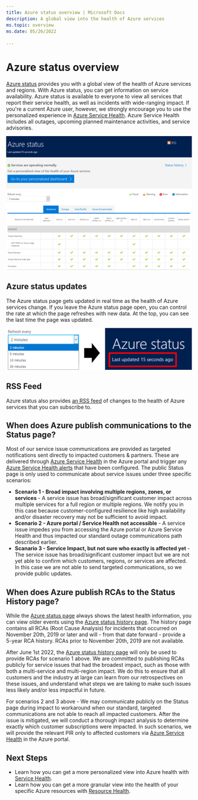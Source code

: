 ```yaml
---
title: Azure status overview | Microsoft Docs
description: A global view into the health of Azure services
ms.topic: overview
ms.date: 05/26/2022

---
```

# Azure status overview

[Azure status](https://status.azure.com/status/) provides you with a global view of the health of Azure services and regions. With Azure status, you can get information on service availability. Azure status is available to everyone to view all services that report their service health, as well as incidents with wide-ranging impact. If you're a current Azure user, however, we strongly encourage you to use the personalized experience in [Azure Service Health](https://aka.ms/azureservicehealth). Azure Service Health includes all outages, upcoming planned maintenance activities, and service advisories.

![Azure status page](./media/azure-status-overview/azure-status.PNG)

## Azure status updates

The Azure status page gets updated in real time as the health of Azure services change. If you leave the Azure status page open, you can control the rate at which the page refreshes with new data. At the top, you can see the last time the page was updated.

![Azure status refresh](./media/azure-status-overview/update.PNG)

## RSS Feed

Azure status also provides [an RSS feed](https://status.azure.com/status/feed/) of changes to the health of Azure services that you can subscribe to.

## When does Azure publish communications to the Status page?
 
Most of our service issue communications are provided as targeted notifications sent directly to impacted customers & partners. These are delivered through [Azure Service Health](https://azure.microsoft.com/features/service-health/) in the Azure portal and trigger any [Azure Service Health alerts](/azure/service-health/alerts-activity-log-service-notifications-portal?toc=%2Fazure%2Fservice-health%2Ftoc.json) that have been configured. The public Status page is only used to communicate about service issues under three specific scenarios:

- **Scenario 1 - Broad impact involving multiple regions, zones, or services** - A service issue has broad/significant customer impact across multiple services for a full region or multiple regions. We notify you in this case because customer-configured resilience like high availability and/or disaster recovery may not be sufficient to avoid impact.
- **Scenario 2 - Azure portal / Service Health not accessible** - A service issue impedes you from accessing the Azure portal or Azure Service Health and thus impacted our standard outage communications path described earlier. 
- **Scanario 3 - Service Impact, but not sure who exactly is affected yet** - The service issue has broad/significant customer impact but we are not yet able to confirm which customers, regions, or services are affected. In this case we are not able to send targeted communications, so we provide public updates.
 
## When does Azure publish RCAs to the Status History page?

While the [Azure status page](https://status.azure.com/status) always shows the latest health information, you can view older events using the [Azure status history page](https://status.azure.com/status/history/). The history page contains all RCAs (Root Cause Analysis) for incidents that occurred on November 20th, 2019 or later and will - from that date forward - provide a 5-year RCA history. RCAs prior to November 20th, 2019 are not available.
 
After June 1st 2022, the [Azure status history page](https://status.azure.com/status/history/) will only be used to provide RCAs for scenario 1 above. We are committed to publishing RCAs publicly for service issues that had the broadest impact, such as those with both a multi-service and multi-region impact. We do this to ensure that all customers and the industry at large can learn from our retrospectives on these issues, and understand what steps we are taking to make such issues less likely and/or less impactful in future. 
 
For scenarios 2 and 3 above - We may communicate publicly on the Status page during impact to workaround when our standard, targeted communications are not able to reach all impacted customers. After the issue is mitigated, we will conduct a thorough impact analysis to determine exactly which customer subscriptions were impacted. In such scenarios, we will provide the relevant PIR only to affected customers via [Azure Service Health](https://azure.microsoft.com/features/service-health/) in the Azure portal.


## Next Steps

* Learn how you can get a more personalized view into Azure health with [Service Health](./service-health-overview.md).
* Learn how you can get a more granular view into the health of your specific Azure resources with [Resource Health](./resource-health-overview.md).
